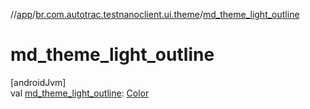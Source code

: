 //[app](../../index.md)/[br.com.autotrac.testnanoclient.ui.theme](index.md)/[md_theme_light_outline](md_theme_light_outline.md)

# md_theme_light_outline

[androidJvm]\
val [md_theme_light_outline](md_theme_light_outline.md): [Color](https://developer.android.com/reference/kotlin/androidx/compose/ui/graphics/Color.html)
